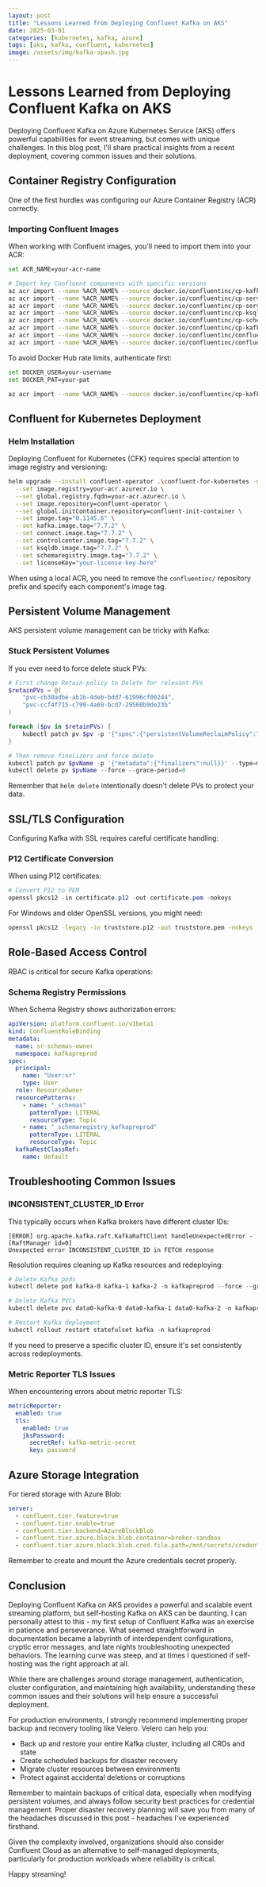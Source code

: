 ```yaml
---
layout: post
title: "Lessons Learned from Deploying Confluent Kafka on AKS"
date: 2025-03-01
categories: [kubernetes, kafka, azure]
tags: [aks, kafka, confluent, kubernetes]
image: /assets/img/kafka-spash.jpg
---
```


# Lessons Learned from Deploying Confluent Kafka on AKS

Deploying Confluent Kafka on Azure Kubernetes Service (AKS) offers powerful capabilities for event streaming, but comes with unique challenges. In this blog post, I'll share practical insights from a recent deployment, covering common issues and their solutions.

## Container Registry Configuration

One of the first hurdles was configuring our Azure Container Registry (ACR) correctly.

### Importing Confluent Images

When working with Confluent images, you'll need to import them into your ACR:

```bash
set ACR_NAME=your-acr-name

# Import key Confluent components with specific versions
az acr import --name %ACR_NAME% --source docker.io/confluentinc/cp-kafka --image cp-kafka:7.7.2
az acr import --name %ACR_NAME% --source docker.io/confluentinc/cp-server --image cp-server:7.7.2
az acr import --name %ACR_NAME% --source docker.io/confluentinc/cp-server-connect --image cp-server-connect:7.7.2
az acr import --name %ACR_NAME% --source docker.io/confluentinc/cp-ksqldb-server --image cp-ksqldb-server:7.7.2
az acr import --name %ACR_NAME% --source docker.io/confluentinc/cp-schema-registry --image cp-schema-registry:7.7.2
az acr import --name %ACR_NAME% --source docker.io/confluentinc/cp-kafka-rest --image cp-kafka-rest:7.7.2
az acr import --name %ACR_NAME% --source docker.io/confluentinc/confluent-operator --image confluent-operator:0.1145.6
az acr import --name %ACR_NAME% --source docker.io/confluentinc/confluent-init-container --image confluent-init-container:2.9.4
```

To avoid Docker Hub rate limits, authenticate first:

```bash
set DOCKER_USER=your-username
set DOCKER_PAT=your-pat

az acr import --name %ACR_NAME% --source docker.io/confluentinc/cp-kafka --image cp-kafka:7.7.2 --username %DOCKER_USER% --password %DOCKER_PAT%
```

## Confluent for Kubernetes Deployment

### Helm Installation

Deploying Confluent for Kubernetes (CFK) requires special attention to image registry and versioning:

```bash
helm upgrade --install confluent-operator .\confluent-for-kubernetes -n kafkapreprod \
  --set image.registry=your-acr.azurecr.io \
  --set global.registry.fqdn=your-acr.azurecr.io \
  --set image.repository=confluent-operator \
  --set global.initContainer.repository=confluent-init-container \
  --set image.tag="0.1145.6" \
  --set kafka.image.tag="7.7.2" \
  --set connect.image.tag="7.7.2" \
  --set controlcenter.image.tag="7.7.2" \
  --set ksqldb.image.tag="7.7.2" \
  --set schemaregistry.image.tag="7.7.2" \
  --set licenseKey="your-license-key-here"
```

When using a local ACR, you need to remove the `confluentinc/` repository prefix and specify each component's image tag.

## Persistent Volume Management

AKS persistent volume management can be tricky with Kafka:

### Stuck Persistent Volumes

If you ever need to force delete stuck PVs:

```powershell
# First change Retain policy to Delete for relevant PVs
$retainPVs = @(
    "pvc-cb30adbe-ab1b-4deb-bdd7-61996cf00244",
    "pvc-ccf4f715-c799-4a69-bcd7-29560b9de23b"
)

foreach ($pv in $retainPVs) {
    kubectl patch pv $pv -p '{"spec":{"persistentVolumeReclaimPolicy":"Delete"}}'
}

# Then remove finalizers and force delete
kubectl patch pv $pvName -p '{"metadata":{"finalizers":null}}' --type=merge
kubectl delete pv $pvName --force --grace-period=0
```

Remember that `helm delete` intentionally doesn't delete PVs to protect your data.

## SSL/TLS Configuration

Configuring Kafka with SSL requires careful certificate handling:

### P12 Certificate Conversion

When using P12 certificates:

```powershell
# Convert P12 to PEM
openssl pkcs12 -in certificate.p12 -out certificate.pem -nokeys
```

For Windows and older OpenSSL versions, you might need:

```bash
openssl pkcs12 -legacy -in truststore.p12 -out truststore.pem -nokeys
```

## Role-Based Access Control

RBAC is critical for secure Kafka operations:

### Schema Registry Permissions

When Schema Registry shows authorization errors:

```yaml
apiVersion: platform.confluent.io/v1beta1
kind: ConfluentRoleBinding
metadata:
  name: sr-schemas-owner
  namespace: kafkapreprod
spec:
  principal:
    name: "User:sr"
    type: User
  role: ResourceOwner
  resourcePatterns:
    - name: "_schemas" 
      patternType: LITERAL
      resourceType: Topic
    - name: "_schemaregistry_kafkapreprod"
      patternType: LITERAL
      resourceType: Topic
  kafkaRestClassRef:
    name: default
```

## Troubleshooting Common Issues

### INCONSISTENT_CLUSTER_ID Error

This typically occurs when Kafka brokers have different cluster IDs:

```
[ERROR] org.apache.kafka.raft.KafkaRaftClient handleUnexpectedError - [RaftManager id=0] 
Unexpected error INCONSISTENT_CLUSTER_ID in FETCH response
```

Resolution requires cleaning up Kafka resources and redeploying:

```powershell
# Delete Kafka pods
kubectl delete pod kafka-0 kafka-1 kafka-2 -n kafkapreprod --force --grace-period=0

# Delete Kafka PVCs
kubectl delete pvc data0-kafka-0 data0-kafka-1 data0-kafka-2 -n kafkapreprod --force

# Restart Kafka deployment
kubectl rollout restart statefulset kafka -n kafkapreprod
```

If you need to preserve a specific cluster ID, ensure it's set consistently across redeployments.

### Metric Reporter TLS Issues

When encountering errors about metric reporter TLS:

```yaml
metricReporter:
  enabled: true
  tls:
    enabled: true
    jksPassword:
      secretRef: kafka-metric-secret
      key: password
```

## Azure Storage Integration

For tiered storage with Azure Blob:

```yaml
server:
  - confluent.tier.feature=true
  - confluent.tier.enable=true
  - confluent.tier.backend=AzureBlockBlob
  - confluent.tier.azure.block.blob.container=broker-sandbox
  - confluent.tier.azure.block.blob.cred.file.path=/mnt/secrets/credential/blob-cred.json
```

Remember to create and mount the Azure credentials secret properly.

## Conclusion

Deploying Confluent Kafka on AKS provides a powerful and scalable event streaming platform, but self-hosting Kafka on AKS can be daunting. I can personally attest to this - my first setup of Confluent Kafka was an exercise in patience and perseverance. What seemed straightforward in documentation became a labyrinth of interdependent configurations, cryptic error messages, and late nights troubleshooting unexpected behaviors. The learning curve was steep, and at times I questioned if self-hosting was the right approach at all.

While there are challenges around storage management, authentication, cluster configuration, and maintaining high availability, understanding these common issues and their solutions will help ensure a successful deployment.

For production environments, I strongly recommend implementing proper backup and recovery tooling like Velero. Velero can help you:
- Back up and restore your entire Kafka cluster, including all CRDs and state
- Create scheduled backups for disaster recovery
- Migrate cluster resources between environments
- Protect against accidental deletions or corruptions

Remember to maintain backups of critical data, especially when modifying persistent volumes, and always follow security best practices for credential management. Proper disaster recovery planning will save you from many of the headaches discussed in this post - headaches I've experienced firsthand.

Given the complexity involved, organizations should also consider Confluent Cloud as an alternative to self-managed deployments, particularly for production workloads where reliability is critical.

Happy streaming!
